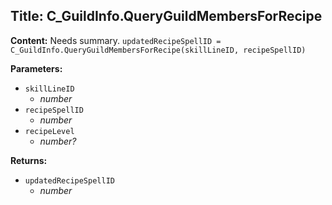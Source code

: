 ## Title: C_GuildInfo.QueryGuildMembersForRecipe

**Content:**
Needs summary.
`updatedRecipeSpellID = C_GuildInfo.QueryGuildMembersForRecipe(skillLineID, recipeSpellID)`

**Parameters:**
- `skillLineID`
  - *number*
- `recipeSpellID`
  - *number*
- `recipeLevel`
  - *number?*

**Returns:**
- `updatedRecipeSpellID`
  - *number*